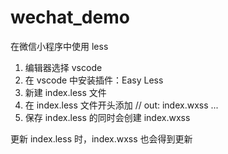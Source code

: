 # wechat_demo

在微信小程序中使用 less
1. 编辑器选择 vscode
2. 在 vscode 中安装插件：Easy Less
3. 新建 index.less 文件
4. 在 index.less 文件开头添加
    // out: index.wxss
    ...
5. 保存 index.less 的同时会创建 index.wxss

更新 index.less 时，index.wxss 也会得到更新
